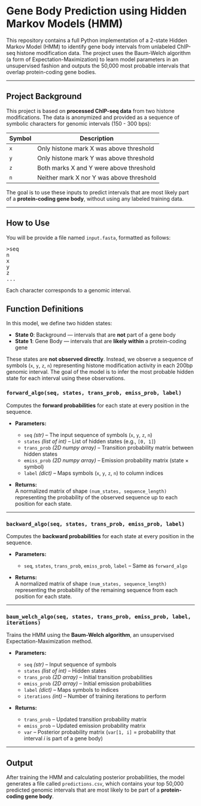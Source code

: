 
# Gene Body Prediction using Hidden Markov Models (HMM)

This repository contains a full Python implementation of a 2-state Hidden Markov Model (HMM) to identify gene body intervals from unlabeled ChIP-seq histone modification data. The project uses the Baum-Welch algorithm (a form of Expectation-Maximization) to learn model parameters in an unsupervised fashion and outputs the 50,000 most probable intervals that overlap protein-coding gene bodies.

---

## Project Background

This project is based on **processed ChIP-seq data** from two histone modifications. The data is anonymized and provided as a sequence of symbolic characters for genomic intervals (150 - 300 bps):

| Symbol | Description |
|--------|-------------|
| `x`    | Only histone mark X was above threshold |
| `y`    | Only histone mark Y was above threshold |
| `z`    | Both marks X and Y were above threshold |
| `n`    | Neither mark X nor Y was above threshold |

The goal is to use these inputs to predict intervals that are most likely part of a **protein-coding gene body**, without using any labeled training data.

---

## How to Use

You will be provide a file named `input.fasta`, formatted as follows:

<pre>
>seq
n
x
y
z
...
</pre>

Each character corresponds to a genomic interval.

## Function Definitions

In this model, we define two hidden states:

- **State 0**: Background — intervals that are **not** part of a gene body
- **State 1**: Gene Body — intervals that are **likely within** a protein-coding gene

These states are **not observed directly**. Instead, we observe a sequence of symbols (`x`, `y`, `z`, `n`) representing histone modification activity in each 200bp genomic interval. The goal of the model is to infer the most probable hidden state for each interval using these observations.

### `forward_algo(seq, states, trans_prob, emiss_prob, label)`
Computes the **forward probabilities** for each state at every position in the sequence.

- **Parameters:**
  - `seq` *(str)* – The input sequence of symbols (`x`, `y`, `z`, `n`)
  - `states` *(list of int)* – List of hidden states (e.g., `[0, 1]`)
  - `trans_prob` *(2D numpy array)* – Transition probability matrix between hidden states
  - `emiss_prob` *(2D numpy array)* – Emission probability matrix (state × symbol)
  - `label` *(dict)* – Maps symbols (`x`, `y`, `z`, `n`) to column indices

- **Returns:**  
  A normalized matrix of shape `(num_states, sequence_length)` representing the probability of the observed sequence up to each position for each state.

---

### `backward_algo(seq, states, trans_prob, emiss_prob, label)`
Computes the **backward probabilities** for each state at every position in the sequence.

- **Parameters:**
  - `seq`, `states`, `trans_prob`, `emiss_prob`, `label` – Same as `forward_algo`

- **Returns:**  
  A normalized matrix of shape `(num_states, sequence_length)` representing the probability of the remaining sequence from each position for each state.

---

### `baum_welch_algo(seq, states, trans_prob, emiss_prob, label, iterations)`
Trains the HMM using the **Baum-Welch algorithm**, an unsupervised Expectation-Maximization method.

- **Parameters:**
  - `seq` *(str)* – Input sequence of symbols
  - `states` *(list of int)* – Hidden states
  - `trans_prob` *(2D array)* – Initial transition probabilities
  - `emiss_prob` *(2D array)* – Initial emission probabilities
  - `label` *(dict)* – Maps symbols to indices
  - `iterations` *(int)* – Number of training iterations to perform

- **Returns:**
  - `trans_prob` – Updated transition probability matrix
  - `emiss_prob` – Updated emission probability matrix
  - `var` – Posterior probability matrix (`var[1, i]` = probability that interval *i* is part of a gene body)

---

## Output

After training the HMM and calculating posterior probabilities, the model generates a file called `predictions.csv`, which contains your top 50,000 predicted genomic intervals that are most likely to be part of a **protein-coding gene body**.





